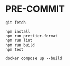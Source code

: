 <!-- @format -->

# PRE-COMMIT

```text
git fetch

npm install
npm run prettier-format
npm run lint
npm run build
npm test

docker compose up --build
```
